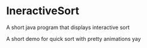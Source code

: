 IneractiveSort
==============

A short java program that displays interactive sort


A short demo for quick sort with pretty animations yay
